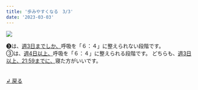 ```yaml
---
title: '歩みやすくなる　3/3'
date: '2023-03-03'
---
```

![](/images/a_03_.jpg)

➌は、[週3日までしか、]()呼吸を「６：４」に整えられない段階です。   
③は、[週4日以上、]()呼吸を「６：４」に整えられる段階です。
どちらも、[週3日以上、21:59までに、]()寝た方がいいです。  

　  
[ ↲ 戻る ](/posts/00)
